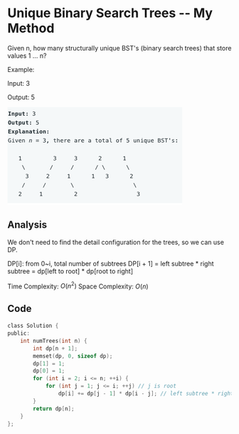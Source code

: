 # Unique Binary Search Trees -- My Method

Given n, how many structurally unique BST's (binary search trees) that store values 1 ... n?

Example:

Input: 3

Output: 5

![Screen Shot 2020-06-18 at 12.36.05 PM.png](resources/3E4267B406035BA277085EB1C62F4270.png)

## Analysis

We don't need to find the detail configuration for the trees, so we can use DP.

DP[i]: from 0~i, total number of subtrees
DP[i + 1] = left subtree * right subtree = dp[left to root] * dp[root to right] 

Time Complexity: $O(n^2)$
Space Complexity: $O(n)$

## Code

```c
class Solution {
public:
    int numTrees(int n) {
        int dp[n + 1];
        memset(dp, 0, sizeof dp);
        dp[1] = 1;
        dp[0] = 1;
        for (int i = 2; i <= n; ++i) {
            for (int j = 1; j <= i; ++j) // j is root
                dp[i] += dp[j - 1] * dp[i - j]; // left subtree * right subtree
        }
        return dp[n];
    }
};
```